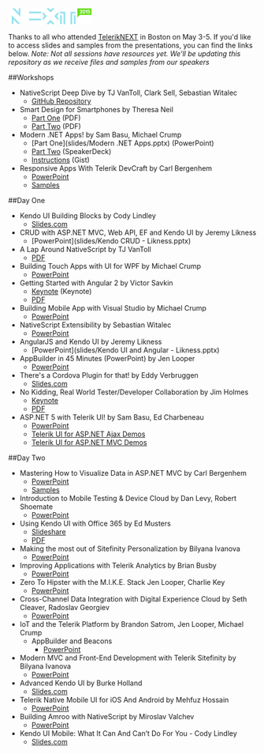 ![TelerikNEXT](telerik-next-sticky-logo.png)

Thanks to all who attended [TelerikNEXT](http://teleriknext.com) in Boston on May 3-5. If you'd like to access slides and samples from the presentations, you can find the links below. *Note: Not all sessions have resources yet. We'll be updating this repository as we receive files and samples from our speakers*

##Workshops

* NativeScript Deep Dive by TJ VanToll, Clark Sell, Sebastian Witalec
    * [GitHub Repository](https://github.com/NativeScript/NativeScript-NEXT-Workshop)
* Smart Design for Smartphones by Theresa Neil
    * [Part One](slides/Telerik_Smart_Design_workshop_part1.pdf) (PDF)
    * [Part Two](slides/Telerik_Smart_Design_workshop_part2.pdf) (PDF)
* Modern .NET Apps! by Sam Basu, Michael Crump
    * [Part One](slides/Modern .NET Apps.pptx) (PowerPoint)
    * [Part Two](https://speakerdeck.com/mbcrump/modern-net-apps-michael) (SpeakerDeck)
    * [Instructions](https://bit.ly/ModernAppsWS) (Gist)
* Responsive Apps With Telerik DevCraft by Carl Bergenhem
    * [PowerPoint](slides/teleriknext-rwd-in-devcraft.pptx)
    * [Samples](samples/TelerikNEXT-RWD-workshop)

##Day One

* Kendo UI Building Blocks by Cody Lindley
    * [Slides.com](http://slides.com/telerikdevrel/kendoui-building-blocks#/)
* CRUD with ASP.NET MVC, Web API, EF and Kendo UI by Jeremy Likness
    * [PowerPoint](slides/Kendo CRUD - Likness.pptx)
* A Lap Around NativeScript by TJ VanToll
    * [PDF](slides/A-Lap-Around-NativeScript.pdf)
* Building Touch Apps with UI for WPF by Michael Crump
    * [PowerPoint](slides/TelerikNEXT-build-touch-apps-with-wpf.pptx)
* Getting Started with Angular 2 by Victor Savkin
    * [Keynote](slides/Angular2.key) (Keynote)
    * [PDF](slides/Angular2.pdf)
* Building Mobile App with Visual Studio by Michael Crump
    * [PowerPoint](slides/TelerikNEXT-Mobile-Apps-With-VS.pptx)
* NativeScript Extensibility by Sebastian Witalec
    * [PowerPoint](slides/NS_Extensibility.pptx)
* AngularJS and Kendo UI by Jeremy Likness
    * [PowerPoint](slides/Kendo UI and Angular - Likness.pptx)
* AppBuilder in 45 Minutes (PowerPoint) by Jen Looper
    * [PowerPoint](slides/AppBuilder-NEXT.pptx)
* There's a Cordova Plugin for that! by Eddy Verbruggen
    * [Slides.com](http://slides.com/eddyverbruggen/next#/)
* No Kidding, Real World Tester/Developer Collaboration by Jim Holmes
    * [Keynote](slides/TesterDevCollaboration.key)
    * [PDF](slides/TesterDevCollaboration.pdf)
* ASP.NET 5 with Telerik UI! by Sam Basu, Ed Charbeneau
    * [PowerPoint](slides/ASPdotNET5.pptx)
    * [Telerik UI for ASP.NET Ajax Demos](http://demos.telerik.com/aspnet-ajax/)
    * [Telerik UI for ASP.NET MVC Demos](http://demos.telerik.com/aspnet-mvc/)

##Day Two

* Mastering How to Visualize Data in ASP.NET MVC by Carl Bergenhem
    * [PowerPoint](slides/teleriknext-dataviz-mvc.pptx)
    * [Samples](samples/TelerikNEXT-DataViz-MVC)
* Introduction to Mobile Testing & Device Cloud by Dan Levy, Robert Shoemate
    * [PowerPoint](slides/MobileTesting.pptx)
* Using Kendo UI with Office 365 by Ed Musters
    * [Slideshare](http://www.slideshare.net/emusters/telerik-next-kendouioffice365edmustersmay2015)
    * [PDF](slides/TelerikNEXT_KendoUI_Office365_EdMusters_May2015.pptx)
* Making the most out of Sitefinity Personalization by Bilyana Ivanova
    * [PowerPoint](slides/TelerikNEXT_Personalization.pptx)
* Improving Applications with Telerik Analytics by Brian Busby
    * [PowerPoint](slides/analytics.pptx)
* Zero To Hipster with the M.I.K.E. Stack Jen Looper, Charlie Key
    * [PowerPoint](slides/MIKE-NEXT.pptx)
* Cross-Channel Data Integration with Digital Experience Cloud by Seth Cleaver, Radoslav Georgiev
    * [PowerPoint](slides/DataIntegration.PPTX)
* IoT and the Telerik Platform by Brandon Satrom, Jen Looper, Michael Crump
    * AppBuilder and Beacons
        * [PowerPoint](slides/Beacons-NEXT.pptx)
* Modern MVC and Front-End Development with Telerik Sitefinity by Bilyana Ivanova
    * [PowerPoint](slides/TelerikNEXT_MVC.pptx)
* Advanced Kendo UI by Burke Holland
    * [Slides.com](http://slides.com/telerikdevrel/advanced-kendo-ui#/)
* Telerik Native Mobile UI for iOS And Android by Mehfuz Hossain
    * [PowerPoint](slides/TelerikNEXT_PPT_Native-iOS-Android.pptx)
* Building Amroo with NativeScript by Miroslav Valchev
    * [PowerPoint](slides/BuildingAmroo.pptx)
* Kendo UI Mobile: What It Can And Can’t Do For You - Cody Lindley
    * [Slides.com](http://slides.com/telerikdevrel/kendo-ui-mobile-next#/)